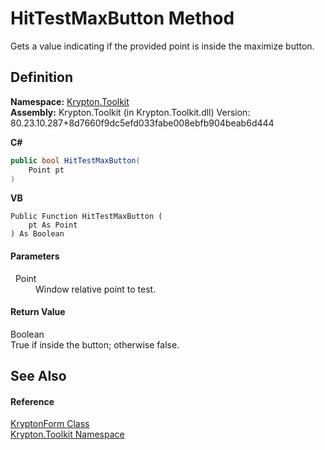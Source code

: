 # HitTestMaxButton Method


Gets a value indicating if the provided point is inside the maximize button.



## Definition
**Namespace:** <a href="79d2eac2-21f4-54ff-7552-b20c33c30600.md">Krypton.Toolkit</a>  
**Assembly:** Krypton.Toolkit (in Krypton.Toolkit.dll) Version: 80.23.10.287+8d7660f9dc5efd033fabe008ebfb904beab6d444

**C#**
``` C#
public bool HitTestMaxButton(
	Point pt
)
```
**VB**
``` VB
Public Function HitTestMaxButton ( 
	pt As Point
) As Boolean
```



#### Parameters
<dl><dt>  Point</dt><dd>Window relative point to test.</dd></dl>

#### Return Value
Boolean  
True if inside the button; otherwise false.

## See Also


#### Reference
<a href="13b29650-b21b-35d6-8387-a6f0a5ca154d.md">KryptonForm Class</a>  
<a href="79d2eac2-21f4-54ff-7552-b20c33c30600.md">Krypton.Toolkit Namespace</a>  
